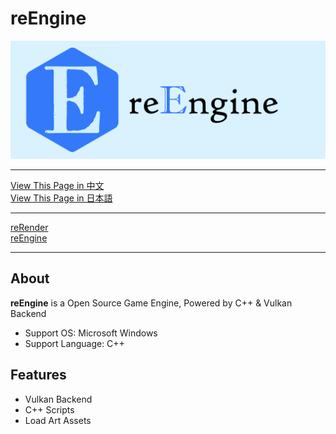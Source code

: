 # reEngine

![reEngine](readMe/reEngine.png)

---

[View This Page in 中文](https://github.com/GZhonghui/reSimulate/blob/main/readMe/readMe_CN.md)  
[View This Page in 日本語](https://github.com/GZhonghui/reSimulate/blob/main/readMe/readMe_JP.md)

---

[reRender](https://github.com/GZhonghui/reRender)  
[reEngine](https://github.com/GZhonghui/reEngine)

---

## About

**reEngine** is  a Open Source Game Engine, Powered by C++ & Vulkan Backend  

- Support OS: Microsoft Windows  
- Support Language: C++  

## Features

- Vulkan Backend
- C++ Scripts
- Load Art Assets
